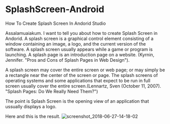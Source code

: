 # SplashScreen-Android
How To Create Splash Screen In Andorid Studio

Assalamuaiakum.
I want to tell you about how to create Splash Screen in Andorid.
A splash screen is a graphical control element consisting of a window containing an image, a logo, and the current version of the software. A splash screen usually appears while a game or program is launching. A splash page is an introduction page on a website. (Kyrnin, Jennifer. "Pros and Cons of Splash Pages in Web Design").

A splash screen may cover the entire screen or web page; or may simply be a rectangle near the center of the screen or page. The splash screens of operating systems and some applications that expect to be run in full screen usually cover the entire screen.(Lennartz, Sven (October 11, 2007). "Splash Pages: Do We Really Need Them?")

The point is Splash Screen is the opening view of an application that ussually displays a logo.

Here and this is the result.
![screenshot_2018-06-27-14-18-02](https://user-images.githubusercontent.com/32099319/45629477-b8b29a80-bac0-11e8-9735-9dc9bbae5380.png)

